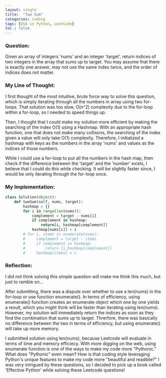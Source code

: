 ```yaml
---
layout: single
title:  "Two Sum"
categories: coding
tags: [DSA in Python, LeetCode]
toc : false
---
```


### Question:

Given an array of integers 'nums' and an integer 'target', return indices of two integers in the array that sums up to target.
You may assume that there is exactly one answer, may not use the same index twice, and the order of indices does not matter.

### My Line of Thought:

I first thought of the most intuitive, brute force way to solve this question, which is simply iterating through all the numbers in array using two for-loops.
That solution was too slow, O(n^2) complexity due to the for-loop within a for-loop, so I needed to speed things up.

Then, I thought that I could make my solution more efficient by making the searching of the index O(1) using a Hashmap.
With an appropriate hash function, one that does not make many collisons, the searching of the index given a value will only take O(1) complexity.
Therefore, I initialized a hashmap with keys as the numbers in the array 'nums' and values as the indices of those numbers.

While I could use a for-loop to put all the numbers in the hash map, then check if the difference between the 'target' and the 'number' exists, I believe that I could do this while checking.
It will be slightly faster since, I would be only iterating through the for-loop once.

### My Implementation:
```python
class Solution(object):
    def twoSum(self, nums, target):
        hashmap = {}
        for i in range(len(nums)):
            complement = target - nums[i]
            if complement in hashmap:
                return[i, hashmap[complement]]
            hashmap[nums[i]] = i
        # for i, items in enumerate(nums):
        #     complement = target - items
        #     if complement in hashmap:
        #         return [i,hashmap[complement]]
        #     hashmap[items] = i
```

### Reflection:

I did not think solving this simple question will make me think this much, but just to ramble on...

After submitting, there was a dispute over whether to use a len(nums) in the for-loop or use function enumerate().
In terms of efficiency, using enumerate() function creates an enumerate object which one by one yields a result, which you might think will be faster than iterating using len(nums).
However, my solution will immediately return the indices as soon as they find the combination that sums up to target.
Threrfore, there was basically no difference between the two in terms of efficiency, but using enumerate() will take up more memory.

I submitted solution using len(nums), because Leetcode will evaluate in terms of time and memory efficiecy.
With more digging on the web, using enumerate function is one of the ways to make my code more "Pythonic."
What does "Pythonic" even mean?
How is that coding style leveraging Python's unique features to make my code more "beautiful and readible?" 
I was very intrigued by these questions, so I decided to pick up a book called 'Effective Python' while solving these Leetcode questions!
